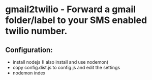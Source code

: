 # gmail2twilio - Forward a gmail folder/label to your SMS enabled twilio number.

## Configuration:
* install nodejs (I also install and use nodemon)
* copy config.dist.js to config.js and edit the settings
* nodemon index
